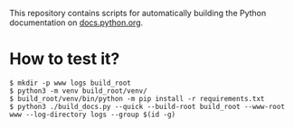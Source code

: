 This repository contains scripts for automatically building the Python
documentation on [docs.python.org](https://docs.python.org).

# How to test it?

    $ mkdir -p www logs build_root
    $ python3 -m venv build_root/venv/
    $ build_root/venv/bin/python -m pip install -r requirements.txt
    $ python3 ./build_docs.py --quick --build-root build_root --www-root www --log-directory logs --group $(id -g)

